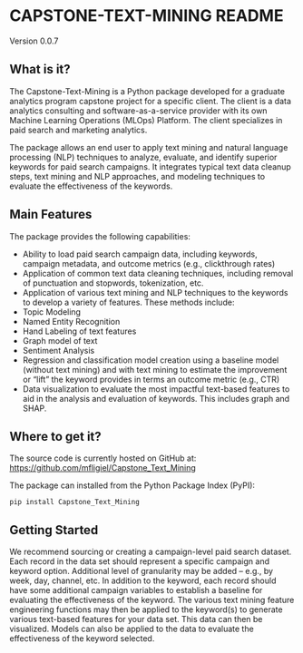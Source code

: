 # CAPSTONE-TEXT-MINING README
Version 0.0.7

## What is it?
The Capstone-Text-Mining is a Python package developed for a graduate analytics program capstone project for a specific client. The client is a data analytics consulting and software-as-a-service provider with its own Machine Learning Operations (MLOps) Platform. The client specializes in paid search and marketing analytics. 

The package allows an end user to apply text mining and natural language processing (NLP) techniques to analyze, evaluate, and identify superior keywords for paid search campaigns. It integrates typical text data cleanup steps, text mining and NLP approaches, and modeling techniques to evaluate the effectiveness of the keywords. 


## Main Features
The package provides the following capabilities: 
- Ability to load paid search campaign data, including keywords, campaign metadata, and outcome metrics (e.g., clickthrough rates) 
- Application of common text data cleaning techniques, including removal of punctuation and stopwords, tokenization, etc. 
- Application of various text mining and NLP techniques to the keywords to develop a variety of features. These methods include: 
- Topic Modeling 
- Named Entity Recognition 
- Hand Labeling of text features 
- Graph model of text 
- Sentiment Analysis 
- Regression and classification model creation using a baseline model (without text mining) and with text mining to estimate the improvement or “lift” the keyword provides in terms an outcome metric (e.g., CTR) 
- Data visualization to evaluate the most impactful text-based features to aid in the analysis and evaluation of keywords. This includes graph and SHAP. 


## Where to get it?

The source code is currently hosted on GitHub at: https://github.com/mfligiel/Capstone_Text_Mining 

The package can installed from the Python Package Index (PyPI):

```pip install Capstone_Text_Mining```


## Getting Started
We recommend sourcing or creating a campaign-level paid search dataset. Each record in the data set should represent a specific campaign and keyword option. Additional level of granularity may be added – e.g., by week, day, channel, etc. In addition to the keyword, each record should have some additional campaign variables to establish a baseline for evaluating the effectiveness of the keyword. The various text mining feature engineering functions may then be applied to the keyword(s) to generate various text-based features for your data set. This data can then be visualized. Models can also be applied to the data to evaluate the effectiveness of the keyword selected. 
